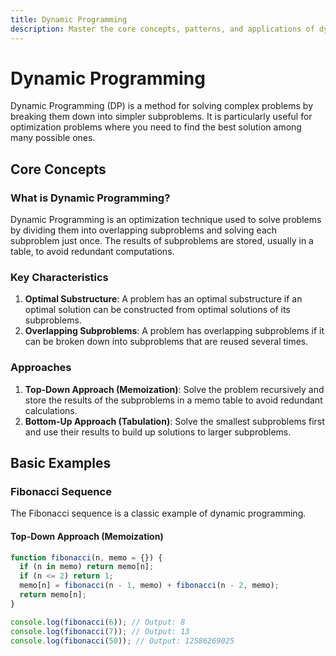 ```yaml
---
title: Dynamic Programming
description: Master the core concepts, patterns, and applications of dynamic programming with engaging examples and practical problems.
---
```


# Dynamic Programming

Dynamic Programming (DP) is a method for solving complex problems by breaking them down into simpler subproblems. It is particularly useful for optimization problems where you need to find the best solution among many possible ones.

## Core Concepts

### What is Dynamic Programming?

Dynamic Programming is an optimization technique used to solve problems by dividing them into overlapping subproblems and solving each subproblem just once. The results of subproblems are stored, usually in a table, to avoid redundant computations.

### Key Characteristics

1. **Optimal Substructure**: A problem has an optimal substructure if an optimal solution can be constructed from optimal solutions of its subproblems.
2. **Overlapping Subproblems**: A problem has overlapping subproblems if it can be broken down into subproblems that are reused several times.

### Approaches

1. **Top-Down Approach (Memoization)**: Solve the problem recursively and store the results of the subproblems in a memo table to avoid redundant calculations.
2. **Bottom-Up Approach (Tabulation)**: Solve the smallest subproblems first and use their results to build up solutions to larger subproblems.

## Basic Examples

### Fibonacci Sequence

The Fibonacci sequence is a classic example of dynamic programming.

#### Top-Down Approach (Memoization)

```js [fibonacci-top-down.js] copy
function fibonacci(n, memo = {}) {
  if (n in memo) return memo[n];
  if (n <= 2) return 1;
  memo[n] = fibonacci(n - 1, memo) + fibonacci(n - 2, memo);
  return memo[n];
}

console.log(fibonacci(6)); // Output: 8
console.log(fibonacci(7)); // Output: 13
console.log(fibonacci(50)); // Output: 12586269025
```
